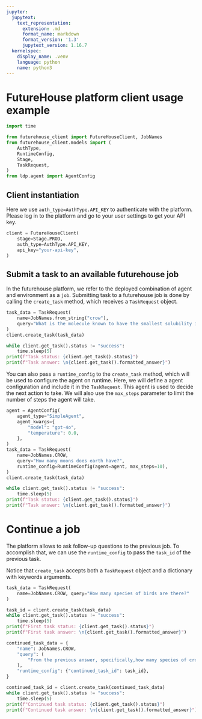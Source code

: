 ```yaml
---
jupyter:
  jupytext:
    text_representation:
      extension: .md
      format_name: markdown
      format_version: '1.3'
      jupytext_version: 1.16.7
  kernelspec:
    display_name: .venv
    language: python
    name: python3
---
```


# FutureHouse platform client usage example

```python
import time

from futurehouse_client import FutureHouseClient, JobNames
from futurehouse_client.models import (
    AuthType,
    RuntimeConfig,
    Stage,
    TaskRequest,
)
from ldp.agent import AgentConfig
```

## Client instantiation

Here we use `auth_type=AuthType.API_KEY` to authenticate with the platform.
Please log in to the platform and go to your user settings to get your API key.

```python
client = FutureHouseClient(
    stage=Stage.PROD,
    auth_type=AuthType.API_KEY,
    api_key="your-api-key",
)
```

## Submit a task to an available futurehouse job


In the futurehouse platform, we refer to the deployed combination of agent and environment as a `job`.
Submitting task to a futurehouse job is done by calling the `create_task` method, which receives a `TaskRequest` object.

```python
task_data = TaskRequest(
    name=JobNames.from_string("crow"),
    query="What is the molecule known to have the smallest solubility in water?",
)
client.create_task(task_data)

while client.get_task().status != "success":
    time.sleep(5)
print(f"Task status: {client.get_task().status}")
print(f"Task answer: \n{client.get_task().formatted_answer}")
```

You can also pass a `runtime_config` to the `create_task` method, which will be used to configure the agent on runtime.
Here, we will define a agent configuration and include it in the `TaskRequest`. This agent is used to decide the next action to take.
We will also use the `max_steps` parameter to limit the number of steps the agent will take.

```python
agent = AgentConfig(
    agent_type="SimpleAgent",
    agent_kwargs={
        "model": "gpt-4o",
        "temperature": 0.0,
    },
)
task_data = TaskRequest(
    name=JobNames.CROW,
    query="How many moons does earth have?",
    runtime_config=RuntimeConfig(agent=agent, max_steps=10),
)
client.create_task(task_data)

while client.get_task().status != "success":
    time.sleep(5)
print(f"Task status: {client.get_task().status}")
print(f"Task answer: \n{client.get_task().formatted_answer}")
```

# Continue a job

The platform allows to ask follow-up questions to the previous job.
To accomplish that, we can use the `runtime_config` to pass the `task_id` of the previous task.

Notice that `create_task` accepts both a `TaskRequest` object and a dictionary with keywords arguments.

```python
task_data = TaskRequest(
    name=JobNames.CROW, query="How many species of birds are there?"
)

task_id = client.create_task(task_data)
while client.get_task().status != "success":
    time.sleep(5)
print(f"First task status: {client.get_task().status}")
print(f"First task answer: \n{client.get_task().formatted_answer}")
```

```python
continued_task_data = {
    "name": JobNames.CROW,
    "query": (
        "From the previous answer, specifically,how many species of crows are there?"
    ),
    "runtime_config": {"continued_task_id": task_id},
}

continued_task_id = client.create_task(continued_task_data)
while client.get_task().status != "success":
    time.sleep(5)
print(f"Continued task status: {client.get_task().status}")
print(f"Continued task answer: \n{client.get_task().formatted_answer}")
```
